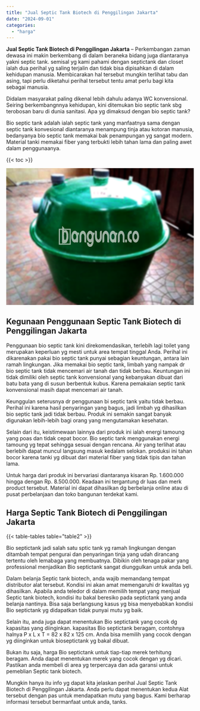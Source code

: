 ```yaml
---
title: "Jual Septic Tank Biotech di Penggilingan Jakarta"
date: "2024-09-01"
categories: 
  - "harga"
---
```


**Jual Septic Tank Biotech di Penggilingan Jakarta** – Perkembangan zaman dewasa ini makin berkembang di dalam beraneka bidang juga diantaranya yakni septic tank. semisal yg kami pahami dengan septictank dan closet ialah dua perihal yg saling terjalin dan tidak bisa dipisahkan di dalam kehidupan manusia. Membicarakan hal tersebut mungkin terlihat tabu dan asing, tapi perlu diketahui perihal tersebut tentu amat perlu bagi kita sebagai manusia.

Didalam masyarakat paling dikenal lebih dahulu adanya WC konvensional. Seiring berkembangnnya kehidupan, kini ditemukan bio septic tank sbg terobosan baru di dunia sanitasi. Apa yg dimaksud dengan bio septic tank?

Bio septic tank adalah ialah septic tank yang manfaatnya sama dengan septic tank konvesional diantaranya menampung tinja atau kotoran manusia, bedanyanya bio septic tank memakai bak penampungan yg sangat modern. Material tanki memakai fiber yang terbukti lebih tahan lama dan paling awet dalam penggunaanya.

{{< toc >}}

![Jual Septic Tank Biotech di Penggilingan Jakarta](/images/jual-bio-septictank-11.png)

## Kegunaan Penggunaan Septic Tank Biotech di Penggilingan Jakarta

Penggunaan bio septic tank kini direkomendasikan, terlebih lagi toilet yang merupakan keperluan yg mesti untuk area tempat tinggal Anda. Perihal ini dikarenakan pakai bio septic tank punyai sebagian keuntungan, antara lain ramah lingkungan. Jika memakai bio septic tank, limbah yang nampak dr bio septic tank tidak mencemari air tanah dan tidak berbau. Keuntungan ini tidak dimiliki oleh septic tank konvensional yang kebanyakan dibuat dari batu bata yang di susun berbentuk kubus. Karena pemakaian septic tank konvensional masih dapat mencemari air tanah.

Keunggulan seterusnya dr penggunaan bi septic tank yaitu tidak berbau. Perihal ini karena hasil penyaringan yang bagus, jadi limbah yg dihasilkan bio septic tank jadi tidak berbau. Produk ini semakin sangat banyak digunakan lebih-lebih bagi orang yang mengutamakan kesehatan.

Selain dari itu, keistimewaan lainnya dari produk ini ialah energi tamoung yang poas dan tidak cepat bocor. Bio septic tank menggunakan energi tamoung yg tepat sehingga sesuai dengan rencana. Air yang terlihat atau berlebih dapat muncul langsung masuk kedalam selokan. produksi ini tahan bocor karena tanki yg dibuat dari material fiber yang tidak tipis dan tahan lama.

Untuk harga dari produk ini bervariasi diantaranya kisaran Rp. 1.600.000 hingga dengan Rp. 8.500.000. Keadaan ini tergantung dr luas dan merk product tersebut. Material ini dapat dihasilkan dg berbelanja online atau di pusat perbelanjaan dan toko bangunan terdekat kami.

## Harga Septic Tank Biotech di Penggilingan Jakarta

{{< table-tables table="table2" >}}

Bio septictank jadi salah satu sptic tank yg ramah lingkungan dengan ditambah tempat pengurai dan penyaringan tinja yang udah dirancang tertentu oleh lemabaga yang membuatnya. Dibikin oleh tenaga pakar yang professional menjadikan Bio septictank sangat diunggulkan untuk anda beli.

Dalam belanja Septic tank biotech, anda wajib memandang tempat distributor alat tersebut. Kondisi ini akan amat memengaruhi dr kwalitas yg dihasilkan. Apabila anda teledor di dalam memilih tempat yang menjual Septic tank biotech, kondisi itu bakal beresiko pada septictank yang anda belanja nantinya. Bisa saja berlangsung kasus yg bisa menyebabkan kondisi Bio septictank yg didapatkan tidak punyai mutu yg baik.

Selain itu, anda juga dapat menentukan Bio septictank yang cocok dg kapasitas yang diinginkan. kapasitas Bio septictank beragam, contohnya halnya P x L x T = 82 x 82 x 125 cm. Anda bisa memilih yang cocok dengan yg diinginkan untuk bioseptictank yg bakal dibuat.

Bukan itu saja, harga Bio septictank untuk tiap-tiap merek terhitung beragam. Anda dapat menentukan merek yang cocok dengan yg dicari. Pastikan anda membeli di area yg terpercaya dan ada garansi untuk pemeblian Septic tank biotech.

Mungkin hanya itu info yg dapat kita jelaskan perihal Jual Septic Tank Biotech di Penggilingan Jakarta. Anda perlu dapat menentukan kedua Alat tersebut dengan pas untuk mendapatkan mutu yang bagus. Kami berharap informasi tersebut bermanfaat untuk anda, tanks.
